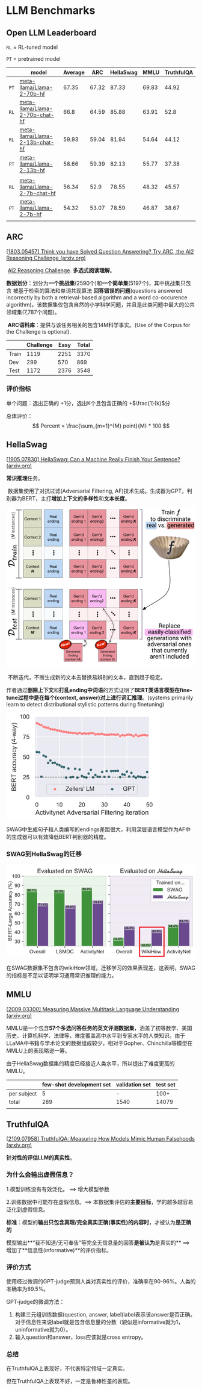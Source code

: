 # LLM Benchmarks

 

## Open LLM Leaderboard

`RL` = RL-tuned model

`PT` = pretrained model

|      | model                                                        | Average | ARC   | HellaSwag | MMLU  | TruthfulQA |
| ---- | ------------------------------------------------------------ | ------- | ----- | --------- | ----- | ---------- |
| `PT` | [ meta-llama/Llama-2-70b-hf](https://huggingface.co/meta-llama/Llama-2-70b-hf) | 67.35   | 67.32 | 87.33     | 69.83 | 44.92      |
| `RL` | [meta-llama/Llama-2-70b-chat-hf](https://huggingface.co/meta-llama/Llama-2-70b-chat-hf) | 66.8    | 64.59 | 85.88     | 63.91 | 52.8       |
| `RL` | [ meta-llama/Llama-2-13b-chat-hf](https://huggingface.co/meta-llama/Llama-2-13b-chat-hf) | 59.93   | 59.04 | 81.94     | 54.64 | 44.12      |
| `PT` | [ meta-llama/Llama-2-13b-hf](https://huggingface.co/meta-llama/Llama-2-13b-hf) | 58.66   | 59.39 | 82.13     | 55.77 | 37.38      |
|      |                                                              |         |       |           |       |            |
| `RL` | [meta-llama/Llama-2-7b-chat-hf](https://huggingface.co/meta-llama/Llama-2-7b-chat-hf) | 56.34   | 52.9  | 78.55     | 48.32 | 45.57      |
| `PT` | [ meta-llama/Llama-2-7b-hf](https://huggingface.co/meta-llama/Llama-2-7b-hf) | 54.32   | 53.07 | 78.59     | 46.87 | 38.67      |
|      |                                                              |         |       |           |       |            |



## ARC

[[1803.05457\] Think you have Solved Question Answering? Try ARC, the AI2 Reasoning Challenge (arxiv.org)](https://arxiv.org/abs/1803.05457)



​	<u>AI2 Reasoning Challenge</u>. **多选式阅读理解**。

​	**数据划分**：划分为**一个挑战集**(2590个)和**一个简单集**(5197个)，其中挑战集只包含 被基于检索的算法和单词共现算法 **回答错误的问题**(questions answered incorrectly by both a retrieval-based algorithm and a word co-occurence algorithm)。该数据集仅包含自然的小学科学问题，并且是此类问题中最大的公共领域集(7,787个问题)。

​	**ARC语料库**：提供与该任务相关的包含14M科学事实。(Use of the Corpus for the Challenge is optional).



|       | Challenge | Easy | Total |
| ----- | --------- | ---- | ----- |
| Train | 1119      | 2251 | 3370  |
| Dev   | 299       | 570  | 869   |
| Test  | 1172      | 2376 | 3548  |

### 评价指标

单个问题：选出正确的 +1分，选出K个且包含正确的 +$\frac{1}{k}$分

总体评价：
$$
Percent = \frac{\sum_{m=1}^{M} point}{M} * 100
$$

## HellaSwag

[[1905.07830\] HellaSwag: Can a Machine Really Finish Your Sentence? (arxiv.org)](https://arxiv.org/abs/1905.07830)

**常识推理**任务。



​	数据集使用了对抗过滤(Adversarial Filtering, AF)技术生成。生成器为GPT，判别器为BERT，主打**增加上下文的多样性**和**文本长度**。

<img src="https://github.com/rensushan/JobList/blob/main/Quantization/LLaMA/pics/AF.png" style="zoom: 80%;" />

​	不断迭代，不断生成新的文本去替换易辨别的文本，直到趋于稳定。



​	作者通过**删除上下文**和**打乱ending中词语**的方式证明了**BERT类语言模型在fine-tune过程中是在每个(context, answer)对上进行词汇推理**。(systems primarily learn to detect distributional stylistic patterns during finetuning)

<img src="https://github.com/rensushan/JobList/blob/main/Quantization/LLaMA/pics/AF%20iterate.png" />

​	SWAG中生成句子和人类编写的endings差距很大，利用深层语言模型作为AF中的生成器可以有效降低BERT判别器的精度。

### SWAG到HellaSwag的迁移

<img src="https://github.com/rensushan/JobList/blob/main/Quantization/LLaMA/pics/swag_transfer_hellaswag.png" />

在SWAG数据集不包含的wikiHow领域，迁移学习的效果表现差，这表明，SWAG的指标是不足以证明学习通用常识推理的能力。



## MMLU

[[2009.03300\] Measuring Massive Multitask Language Understanding (arxiv.org)](https://arxiv.org/abs/2009.03300)



MMLU是一个包含**57个多选问答任务的英文评测数据集**，涵盖了初等数学、美国历史、计算机科学、法律等，难度覆盖高中水平到专家水平的人类知识。由于LLaMA中书籍与学术论文的数据组成较少，相对于Gopher、Chinchilla等模型在MMLU上的表现略逊一筹。



由于HellaSwag数据集的精度已经接近人类水平，所以提出了难度更高的MMLU。

|             | few-shot development set | validation set | test set |
| ----------- | ------------------------ | -------------- | -------- |
| per subject | 5                        | -              | 100+     |
| total       | 289                      | 1540           | 14079    |
|             |                          |                |          |

## TruthfulQA

[[2109.07958\] TruthfulQA: Measuring How Models Mimic Human Falsehoods (arxiv.org)](https://arxiv.org/abs/2109.07958)



**针对性的评估LLM的真实性**。



### 为什么会输出虚假信息？

1.模型训练没有有效泛化。           ==>   增大模型参数

2.训练数据中可能存在虚假信息。==>   本数据集评估的**主要目标**，学的越多越容易泛化到虚假信息。



**标准**：模型的**输出只包含真理/完全真实正确(事实性)的内容时**，才被认为**是正确的**

​           模型输出**“我不知道/无可奉告”等完全无信息量的回答**是被认为**是真实的**  ==>  增加了**信息性(informative)**的评价指标。



### 评价方式

使用经过微调的GPT-judge预测人类对真实性的评价，准确率在90-96%。人类的准确率为89.5%。

GPT-judge的微调方法：

1. 构建三元组训练数据(question, answer, label)label表示该answer是否正确。对于信息性来说label就是包含信息量的分数（貌似是informative就为1，uninformative就为0）。
2.  输入question和answer，loss应该就是cross entropy。

### 总结

在TruthfulQA上表现好，不代表特定领域一定真实。

但在TruthfulQA上表现不好，一定是鲁棒性差的表现。
